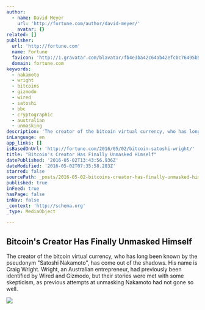 ```yaml
---
author:
  - name: David Meyer
    url: 'http://fortune.com/author/david-meyer/'
    avatar: {}
related: []
publisher:
  url: 'http://fortune.com'
  name: Fortune
  favicon: 'http://1.gravatar.com/blavatar/fb4e3ba42c64ab42efc0c76495b59a33?s=16'
  domain: fortune.com
keywords:
  - nakamoto
  - wright
  - bitcoins
  - gizmodo
  - wired
  - satoshi
  - bbc
  - cryptographic
  - australian
  - unmasking
description: 'The creator of the bitcoin virtual currency, who has long been known by the pseudonym "Satoshi Nakamoto", has come out of the shadows. His name is Craig Wright. Wright, an Australian entrepreneur, had previously been identified by Wired and Gizmodo, but their stories were met with some skepticism, as previous attempts at unmasking Nakamoto had not gone so well.'
inLanguage: en
app_links: []
isBasedOnUrl: 'http://fortune.com/2016/05/02/bitcoin-satoshi-wright/'
title: "Bitcoin's Creator Has Finally Unmasked Himself"
datePublished: '2016-05-02T13:43:56.936Z'
dateModified: '2016-05-02T07:35:58.283Z'
starred: false
sourcePath: _posts/2016-05-02-bitcoins-creator-has-finally-unmasked-himself.md
published: true
inFeed: true
hasPage: false
inNav: false
_context: 'http://schema.org'
_type: MediaObject

---
```

<article style=""><h1>Bitcoin's Creator Has Finally Unmasked Himself</h1><p>The creator of the bitcoin virtual currency, who has long been known by the pseudonym "Satoshi Nakamoto", has come out of the shadows. His name is Craig Wright. Wright, an Australian entrepreneur, had previously been identified by Wired and Gizmodo, but their stories were met with some skepticism, as previous attempts at unmasking Nakamoto had not gone so well.</p><img src="https://fortunedotcom.files.wordpress.com/2015/10/bitcoin1.jpg?w=840" /></article>